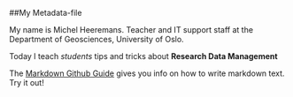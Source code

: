 ##My Metadata-file

My name is Michel Heeremans. Teacher and IT support staff at the Department of Geosciences, University of Oslo.

Today I teach *students* tips and tricks about **Research Data Management**

The [Markdown Github Guide](http://guides.github.com/features/mastering-markdown/) gives you info on how to write markdown text. Try it out!

